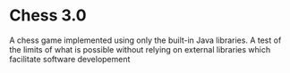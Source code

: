 # Chess 3.0
 A chess game implemented using only the built-in Java libraries. A test of the limits of what is possible without relying on external libraries which facilitate software developement
